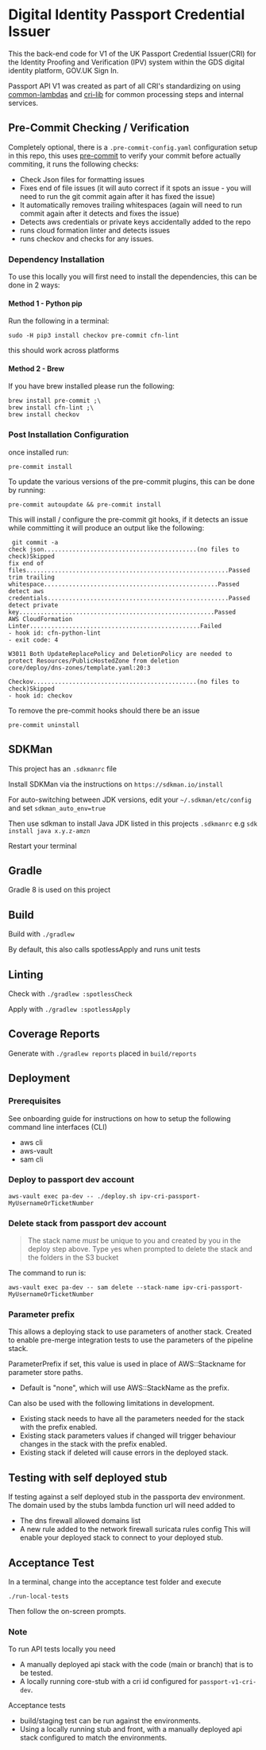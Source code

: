 # Digital Identity Passport Credential Issuer

This the back-end code for V1 of the UK Passport Credential Issuer(CRI) for the Identity Proofing and Verification (IPV) system within the GDS digital identity platform, GOV.UK Sign In.

Passport API V1 was created as part of all CRI's standardizing on using [common-lambdas](https://github.com/alphagov/di-ipv-cri-common-lambdas) and [cri-lib](https://github.com/alphagov/di-ipv-cri-lib) for common processing steps and internal services.

## Pre-Commit Checking / Verification

Completely optional, there is a `.pre-commit-config.yaml` configuration setup in this repo, this uses [pre-commit](https://pre-commit.com/) to verify your commit before actually commiting, it runs the following checks:

* Check Json files for formatting issues
* Fixes end of file issues (it will auto correct if it spots an issue - you will need to run the git commit again after it has fixed the issue)
* It automatically removes trailing whitespaces (again will need to run commit again after it detects and fixes the issue)
* Detects aws credentials or private keys accidentally added to the repo
* runs cloud formation linter and detects issues
* runs checkov and checks for any issues.

### Dependency Installation
To use this locally you will first need to install the dependencies, this can be done in 2 ways:

#### Method 1 - Python pip

Run the following in a terminal:

```
sudo -H pip3 install checkov pre-commit cfn-lint
```

this should work across platforms

#### Method 2 - Brew

If you have brew installed please run the following:

```
brew install pre-commit ;\
brew install cfn-lint ;\
brew install checkov
```

### Post Installation Configuration
once installed run:
```
pre-commit install
```

To update the various versions of the pre-commit plugins, this can be done by running:

```
pre-commit autoupdate && pre-commit install
```

This will install / configure the pre-commit git hooks,  if it detects an issue while committing it will produce an output like the following:

```
 git commit -a
check json...........................................(no files to check)Skipped
fix end of files.........................................................Passed
trim trailing whitespace.................................................Passed
detect aws credentials...................................................Passed
detect private key.......................................................Passed
AWS CloudFormation Linter................................................Failed
- hook id: cfn-python-lint
- exit code: 4

W3011 Both UpdateReplacePolicy and DeletionPolicy are needed to protect Resources/PublicHostedZone from deletion
core/deploy/dns-zones/template.yaml:20:3

Checkov..............................................(no files to check)Skipped
- hook id: checkov
```

To remove the pre-commit hooks should there be an issue
```
pre-commit uninstall
```

## SDKMan
This project has an `.sdkmanrc` file

Install SDKMan via the instructions on `https://sdkman.io/install`

For auto-switching between JDK versions, edit your `~/.sdkman/etc/config` and set `sdkman_auto_env=true`

Then use sdkman to install Java JDK listed in this projects `.sdkmanrc`
e.g `sdk install java x.y.z-amzn`

Restart your terminal

## Gradle

Gradle 8 is used on this project

## Build

Build with `./gradlew`

By default, this also calls spotlessApply and runs unit tests

## Linting

Check with `./gradlew :spotlessCheck`

Apply with `./gradlew :spotlessApply`

## Coverage Reports

Generate with `./gradlew reports` placed in `build/reports`

## Deployment

### Prerequisites

See onboarding guide for instructions on how to setup the following command line interfaces (CLI)
- aws cli
- aws-vault
- sam cli

### Deploy to passport dev account

`aws-vault exec pa-dev -- ./deploy.sh ipv-cri-passport-MyUsernameOrTicketNumber`

### Delete stack from passport dev account
> The stack name *must* be unique to you and created by you in the deploy step above.
> Type `y`es when prompted to delete the stack and the folders in the S3 bucket

The command to run is:

`aws-vault exec pa-dev -- sam delete --stack-name ipv-cri-passport-MyUsernameOrTicketNumber`

### Parameter prefix

This allows a deploying stack to use parameters of another stack.
Created to enable pre-merge integration tests to use the parameters of the pipeline stack.

ParameterPrefix if set, this value is used in place of AWS::Stackname for parameter store paths.
- Default is "none", which will use AWS::StackName as the prefix.

Can also be used with the following limitations in development.
- Existing stack needs to have all the parameters needed for the stack with the prefix enabled.
- Existing stack parameters values if changed will trigger behaviour changes in the stack with the prefix enabled.
- Existing stack if deleted will cause errors in the deployed stack.

## Testing with self deployed stub
If testing against a self deployed stub in the passporta dev environment.
The domain used by the stubs lambda function url will need added to
- The dns firewall allowed domains list
- A new rule added to the network firewall suricata rules config
  This will enable your deployed stack to connect to your deployed stub.

## Acceptance Test

In a terminal, change into the acceptance test folder and execute

`./run-local-tests`

Then follow the on-screen prompts.

### Note

To run API tests locally you need  
- A manually deployed api stack with the code (main or branch) that is to be tested.
- A locally running core-stub with a cri id configured for `passport-v1-cri-dev`.

Acceptance tests
- build/staging test can be run against the environments.
- Using a locally running stub and front, with a manually deployed api stack configured to match the environments.
